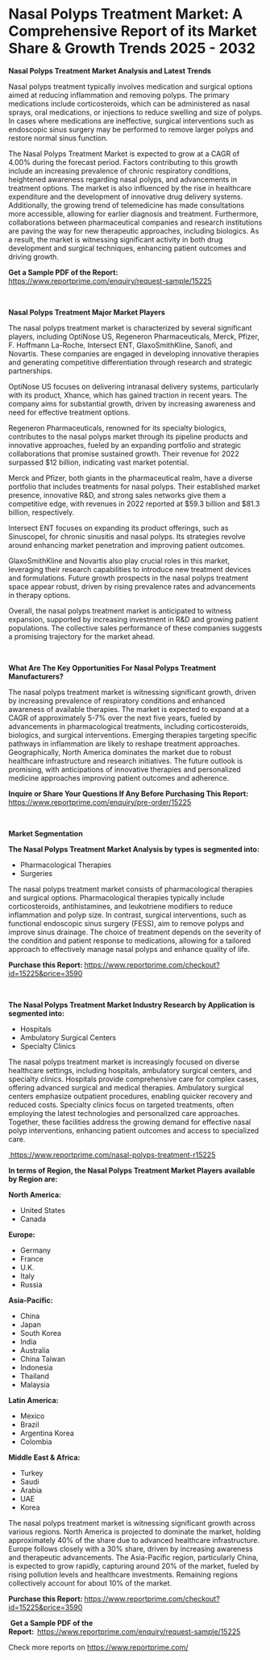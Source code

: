 <p><h1>Nasal Polyps Treatment Market: A Comprehensive Report of its Market Share & Growth Trends 2025 - 2032</h1></p><p><strong>Nasal Polyps Treatment Market Analysis and Latest Trends</strong></p>
<p><p>Nasal polyps treatment typically involves medication and surgical options aimed at reducing inflammation and removing polyps. The primary medications include corticosteroids, which can be administered as nasal sprays, oral medications, or injections to reduce swelling and size of polyps. In cases where medications are ineffective, surgical interventions such as endoscopic sinus surgery may be performed to remove larger polyps and restore normal sinus function.</p><p>The Nasal Polyps Treatment Market is expected to grow at a CAGR of 4.00% during the forecast period. Factors contributing to this growth include an increasing prevalence of chronic respiratory conditions, heightened awareness regarding nasal polyps, and advancements in treatment options. The market is also influenced by the rise in healthcare expenditure and the development of innovative drug delivery systems. Additionally, the growing trend of telemedicine has made consultations more accessible, allowing for earlier diagnosis and treatment. Furthermore, collaborations between pharmaceutical companies and research institutions are paving the way for new therapeutic approaches, including biologics. As a result, the market is witnessing significant activity in both drug development and surgical techniques, enhancing patient outcomes and driving growth.</p></p>
<p><strong>Get a Sample PDF of the Report:&nbsp;</strong> <a href="https://www.reportprime.com/enquiry/request-sample/15225?utm_campaign=3260&utm_medium=2&utm_source=Github&utm_content=ia&utm_term=20032025&utm_id=nasal-polyps-treatment">https://www.reportprime.com/enquiry/request-sample/15225</a></p>
<p>&nbsp;</p>
<p><strong>Nasal Polyps Treatment Major Market Players</strong></p>
<p><p>The nasal polyps treatment market is characterized by several significant players, including OptiNose US, Regeneron Pharmaceuticals, Merck, Pfizer, F. Hoffmann La-Roche, Intersect ENT, GlaxoSmithKline, Sanofi, and Novartis. These companies are engaged in developing innovative therapies and generating competitive differentiation through research and strategic partnerships.</p><p>OptiNose US focuses on delivering intranasal delivery systems, particularly with its product, Xhance, which has gained traction in recent years. The company aims for substantial growth, driven by increasing awareness and need for effective treatment options.</p><p>Regeneron Pharmaceuticals, renowned for its specialty biologics, contributes to the nasal polyps market through its pipeline products and innovative approaches, fueled by an expanding portfolio and strategic collaborations that promise sustained growth. Their revenue for 2022 surpassed $12 billion, indicating vast market potential.</p><p>Merck and Pfizer, both giants in the pharmaceutical realm, have a diverse portfolio that includes treatments for nasal polyps. Their established market presence, innovative R&D, and strong sales networks give them a competitive edge, with revenues in 2022 reported at $59.3 billion and $81.3 billion, respectively.</p><p>Intersect ENT focuses on expanding its product offerings, such as Sinuscopel, for chronic sinusitis and nasal polyps. Its strategies revolve around enhancing market penetration and improving patient outcomes.</p><p>GlaxoSmithKline and Novartis also play crucial roles in this market, leveraging their research capabilities to introduce new treatment devices and formulations. Future growth prospects in the nasal polyps treatment space appear robust, driven by rising prevalence rates and advancements in therapy options.</p><p>Overall, the nasal polyps treatment market is anticipated to witness expansion, supported by increasing investment in R&D and growing patient populations. The collective sales performance of these companies suggests a promising trajectory for the market ahead.</p></p>
<p>&nbsp;</p>
<p><strong>What Are The Key Opportunities For Nasal Polyps Treatment Manufacturers?</strong></p>
<p><p>The nasal polyps treatment market is witnessing significant growth, driven by increasing prevalence of respiratory conditions and enhanced awareness of available therapies. The market is expected to expand at a CAGR of approximately 5-7% over the next five years, fueled by advancements in pharmacological treatments, including corticosteroids, biologics, and surgical interventions. Emerging therapies targeting specific pathways in inflammation are likely to reshape treatment approaches. Geographically, North America dominates the market due to robust healthcare infrastructure and research initiatives. The future outlook is promising, with anticipations of innovative therapies and personalized medicine approaches improving patient outcomes and adherence.</p></p>
<p><strong>Inquire or Share Your Questions If Any Before Purchasing This Report:</strong> <a href="https://www.reportprime.com/enquiry/pre-order/15225?utm_campaign=3260&utm_medium=2&utm_source=Github&utm_content=ia&utm_term=20032025&utm_id=nasal-polyps-treatment">https://www.reportprime.com/enquiry/pre-order/15225</a></p>
<p>&nbsp;</p>
<p><strong>Market Segmentation</strong></p>
<p><strong>The Nasal Polyps Treatment Market Analysis by types is segmented into:</strong></p>
<p><ul><li>Pharmacological Therapies</li><li>Surgeries</li></ul></p>
<p><p>The nasal polyps treatment market consists of pharmacological therapies and surgical options. Pharmacological therapies typically include corticosteroids, antihistamines, and leukotriene modifiers to reduce inflammation and polyp size. In contrast, surgical interventions, such as functional endoscopic sinus surgery (FESS), aim to remove polyps and improve sinus drainage. The choice of treatment depends on the severity of the condition and patient response to medications, allowing for a tailored approach to effectively manage nasal polyps and enhance quality of life.</p></p>
<p><strong>Purchase this Report:&nbsp;</strong><a href="https://www.reportprime.com/checkout?id=15225&price=3590&utm_campaign=3260&utm_medium=2&utm_source=Github&utm_content=ia&utm_term=20032025&utm_id=nasal-polyps-treatment">https://www.reportprime.com/checkout?id=15225&price=3590</a></p>
<p>&nbsp;</p>
<p><strong>The Nasal Polyps Treatment Market Industry Research by Application is segmented into:</strong></p>
<p><ul><li>Hospitals</li><li>Ambulatory Surgical Centers</li><li>Specialty Clinics</li></ul></p>
<p><p>The nasal polyps treatment market is increasingly focused on diverse healthcare settings, including hospitals, ambulatory surgical centers, and specialty clinics. Hospitals provide comprehensive care for complex cases, offering advanced surgical and medical therapies. Ambulatory surgical centers emphasize outpatient procedures, enabling quicker recovery and reduced costs. Specialty clinics focus on targeted treatments, often employing the latest technologies and personalized care approaches. Together, these facilities address the growing demand for effective nasal polyp interventions, enhancing patient outcomes and access to specialized care.</p></p>
<p><a href="https://www.reportprime.com/nasal-polyps-treatment-r15225?utm_campaign=3260&utm_medium=2&utm_source=Github&utm_content=ia&utm_term=20032025&utm_id=nasal-polyps-treatment">&nbsp;https://www.reportprime.com/nasal-polyps-treatment-r15225</a></p>
<p><strong>In terms of Region, the Nasal Polyps Treatment Market Players available by Region are:</strong></p>
<p>
    <p> <strong> North America: </strong>
        <ul>
            <li>United States</li>
            <li>Canada</li>
        </ul>
        </p> 
    <p> <strong> Europe: </strong>
        <ul>
            <li>Germany</li>
            <li>France</li>
            <li>U.K.</li>
            <li>Italy</li>
            <li>Russia</li>
        </ul>
        </p> 
    <p> <strong> Asia-Pacific: </strong>
        <ul>
            <li>China</li>
            <li>Japan</li>
            <li>South Korea</li>
            <li>India</li>
            <li>Australia</li>
            <li>China Taiwan</li>
            <li>Indonesia</li>
            <li>Thailand</li>
            <li>Malaysia</li>
        </ul>
        </p> 
    <p> <strong> Latin America: </strong>
        <ul>
            <li>Mexico</li>
            <li>Brazil</li>
            <li>Argentina Korea</li>
            <li>Colombia</li>
        </ul>
        </p> 
    <p> <strong> Middle East & Africa: </strong>
        <ul>
            <li>Turkey</li>
            <li>Saudi</li>
            <li>Arabia</li>
            <li>UAE</li>
            <li>Korea</li>
        </ul>
    </p>
    </p>
<p><p>The nasal polyps treatment market is witnessing significant growth across various regions. North America is projected to dominate the market, holding approximately 40% of the share due to advanced healthcare infrastructure. Europe follows closely with a 30% share, driven by increasing awareness and therapeutic advancements. The Asia-Pacific region, particularly China, is expected to grow rapidly, capturing around 20% of the market, fueled by rising pollution levels and healthcare investments. Remaining regions collectively account for about 10% of the market.</p></p>
<p><strong>Purchase this Report: </strong><a href="https://www.reportprime.com/checkout?id=15225&price=3590&utm_campaign=3260&utm_medium=2&utm_source=Github&utm_content=ia&utm_term=20032025&utm_id=nasal-polyps-treatment">https://www.reportprime.com/checkout?id=15225&price=3590</a></p>
<p>&nbsp;<strong>Get a Sample PDF of the Report:&nbsp;&nbsp;</strong><a href="https://www.reportprime.com/enquiry/request-sample/15225?utm_campaign=3260&utm_medium=2&utm_source=Github&utm_content=ia&utm_term=20032025&utm_id=nasal-polyps-treatment">https://www.reportprime.com/enquiry/request-sample/15225</a></p>
<p><strong></strong></p>
<p>Check more reports on <a href="https://www.reportprime.com/?utm_campaign=3260&utm_medium=2&utm_source=Github&utm_content=ia&utm_term=20032025&utm_id=nasal-polyps-treatment">https://www.reportprime.com/</a></p>